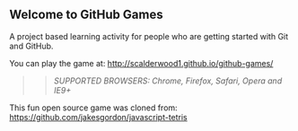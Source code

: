 ## Welcome to GitHub Games

A project based learning activity for people who are getting started with Git and GitHub.

You can play the game at: http://scalderwood1.github.io/github-games/

>> _*SUPPORTED BROWSERS*: Chrome, Firefox, Safari, Opera and IE9+_

This fun open source game was cloned from: https://github.com/jakesgordon/javascript-tetris
